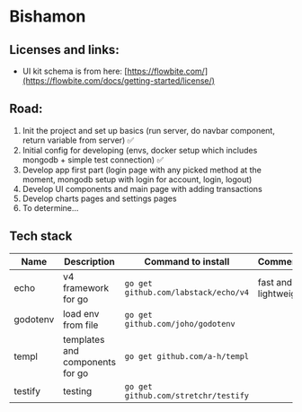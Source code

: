 # Bishamon

## Licenses and links:

- UI kit schema is from here: [https://flowbite.com/](https://flowbite.com/docs/getting-started/license/)

## Road:

1. Init the project and set up basics (run server, do navbar component, return variable from server) ✅
2. Initial config for developing (envs, docker setup which includes mongodb + simple test connection) ✅
3. Develop app first part (login page with any picked method at the moment, mongodb setup with login for account, login, logout)
4. Develop UI components and main page with adding transactions
5. Develop charts pages and settings pages
6. To determine...

## Tech stack

| Name     | Description                     | Command to install                   | Comments             |
| -------- | ------------------------------- | ------------------------------------ | -------------------- |
| echo     | v4 framework for go             | `go get github.com/labstack/echo/v4` | fast and lightweight |
| godotenv | load env from file              | `go get github.com/joho/godotenv`    |                      |
| templ    | templates and components for go | `go get github.com/a-h/templ`        |                      |
| testify  | testing                         | `go get github.com/stretchr/testify` |                      |
